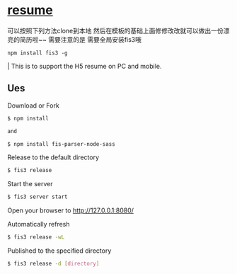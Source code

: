 # [resume](http://www.jugetaozi.com/cv)

可以按照下列方法clone到本地  然后在模板的基础上面修修改改就可以做出一份漂亮的简历啦~~
需要注意的是  需要全局安装fis3哦
```
npm install fis3 -g 
``` 

| This is to support the H5 resume on PC and mobile.

## Ues

Download or Fork
```sh
$ npm install

and

$ npm install fis-parser-node-sass
```

Release to the default directory
```sh
$ fis3 release
```

 Start the server
```sh
$ fis3 server start
```
 Open your browser to http://127.0.0.1:8080/

 Automatically refresh
```sh
$ fis3 release -wL
```

Published to the specified directory
```sh
$ fis3 release -d [directory]
```
